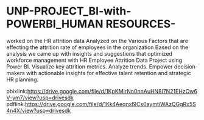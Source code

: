 # UNP-PROJECT_BI-with-POWERBI_HUMAN RESOURCES-
worked on the HR attrition data 
Analyzed on the Various Factors that are effecting the attrition rate of employees in the organization
Based on  the analysis we came up with insights and suggestions that optimized workforce management with HR Employee Attrition Data Project using Power BI.
 Visualize key attrition metrics.
 Analyze trends. 
Empower decision-makers with actionable insights for effective talent retention and strategic HR planning.

pbixlink:https://drive.google.com/file/d/1KpKMirNn0nnAuHN8l7N21EHzOw6V-ym7/view?usp=drivesdk
pdflink:https://drive.google.com/file/d/1Kk4AeqnxI9Cs0aymtiWAzQGgRx5S4n4X/view?usp=drivesdk
